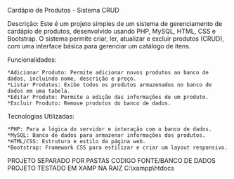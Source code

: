 Cardápio de Produtos - Sistema CRUD

Descrição: Este é um projeto simples de um sistema de gerenciamento de cardápio de produtos, desenvolvido usando PHP, MySQL, HTML, CSS e Bootstrap. O sistema permite criar, ler, atualizar e excluir produtos (CRUD), com uma interface básica para gerenciar um catálogo de itens.

Funcionalidades:

    *Adicionar Produto: Permite adicionar novos produtos ao banco de dados, incluindo nome, descrição e preço.
    *Listar Produtos: Exibe todos os produtos armazenados no banco de dados em uma tabela.
    *Editar Produto: Permite a edição das informações de um produto.
    *Excluir Produto: Remove produtos do banco de dados.

Tecnologias Utilizadas:

    *PHP: Para a lógica do servidor e interação com o banco de dados.
    *MySQL: Banco de dados para armazenar informações dos produtos.
    *HTML/CSS: Estrutura e estilo da página web.
    *Bootstrap: Framework CSS para estilizar e criar um layout responsivo.


PROJETO SEPARADO POR PASTAS CODIGO FONTE/BANCO DE DADOS
PROJETO TESTADO EM XAMP NA RAIZ C:\xampp\htdocs
